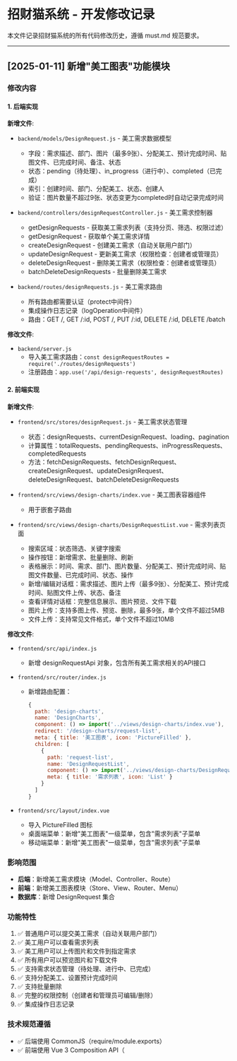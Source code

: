# 招财猫系统 - 开发修改记录

本文件记录招财猫系统的所有代码修改历史，遵循 must.md 规范要求。

---

## [2025-01-11] 新增"美工图表"功能模块

### 修改内容

#### 1. 后端实现

**新增文件**:
- `backend/models/DesignRequest.js` - 美工需求数据模型
  - 字段：需求描述、部门、图片（最多9张）、分配美工、预计完成时间、贴图文件、已完成时间、备注、状态
  - 状态：pending（待处理）、in_progress（进行中）、completed（已完成）
  - 索引：创建时间、部门、分配美工、状态、创建人
  - 验证：图片数量不超过9张、状态变更为completed时自动记录完成时间

- `backend/controllers/designRequestController.js` - 美工需求控制器
  - getDesignRequests - 获取美工需求列表（支持分页、筛选、权限过滤）
  - getDesignRequest - 获取单个美工需求详情
  - createDesignRequest - 创建美工需求（自动关联用户部门）
  - updateDesignRequest - 更新美工需求（权限检查：创建者或管理员）
  - deleteDesignRequest - 删除美工需求（权限检查：创建者或管理员）
  - batchDeleteDesignRequests - 批量删除美工需求

- `backend/routes/designRequests.js` - 美工需求路由
  - 所有路由都需要认证（protect中间件）
  - 集成操作日志记录（logOperation中间件）
  - 路由：GET /, GET /:id, POST /, PUT /:id, DELETE /:id, DELETE /batch

**修改文件**:
- `backend/server.js`
  - 导入美工需求路由：`const designRequestRoutes = require('./routes/designRequests')`
  - 注册路由：`app.use('/api/design-requests', designRequestRoutes)`

#### 2. 前端实现

**新增文件**:
- `frontend/src/stores/designRequest.js` - 美工需求状态管理
  - 状态：designRequests、currentDesignRequest、loading、pagination
  - 计算属性：totalRequests、pendingRequests、inProgressRequests、completedRequests
  - 方法：fetchDesignRequests、fetchDesignRequest、createDesignRequest、updateDesignRequest、deleteDesignRequest、batchDeleteDesignRequests

- `frontend/src/views/design-charts/index.vue` - 美工图表容器组件
  - 用于嵌套子路由

- `frontend/src/views/design-charts/DesignRequestList.vue` - 需求列表页面
  - 搜索区域：状态筛选、关键字搜索
  - 操作按钮：新增需求、批量删除、刷新
  - 表格展示：时间、需求、部门、图片数量、分配美工、预计完成时间、贴图文件数量、已完成时间、状态、操作
  - 新增/编辑对话框：需求描述、图片上传（最多9张）、分配美工、预计完成时间、贴图文件上传、状态、备注
  - 查看详情对话框：完整信息展示、图片预览、文件下载
  - 图片上传：支持多图上传、预览、删除，最多9张，单个文件不超过5MB
  - 文件上传：支持常见文件格式，单个文件不超过10MB

**修改文件**:
- `frontend/src/api/index.js`
  - 新增 designRequestApi 对象，包含所有美工需求相关的API接口

- `frontend/src/router/index.js`
  - 新增路由配置：
    ```javascript
    {
      path: 'design-charts',
      name: 'DesignCharts',
      component: () => import('../views/design-charts/index.vue'),
      redirect: '/design-charts/request-list',
      meta: { title: '美工图表', icon: 'PictureFilled' },
      children: [
        {
          path: 'request-list',
          name: 'DesignRequestList',
          component: () => import('../views/design-charts/DesignRequestList.vue'),
          meta: { title: '需求列表', icon: 'List' }
        }
      ]
    }
    ```

- `frontend/src/layout/index.vue`
  - 导入 PictureFilled 图标
  - 桌面端菜单：新增"美工图表"一级菜单，包含"需求列表"子菜单
  - 移动端菜单：新增"美工图表"一级菜单，包含"需求列表"子菜单

### 影响范围
- **后端**：新增美工需求模块（Model、Controller、Route）
- **前端**：新增美工图表模块（Store、View、Router、Menu）
- **数据库**：新增 DesignRequest 集合

### 功能特性
1. ✅ 普通用户可以提交美工需求（自动关联用户部门）
2. ✅ 美工用户可以查看需求列表
3. ✅ 美工用户可以上传图片和文件到指定需求
4. ✅ 所有用户可以预览图片和下载文件
5. ✅ 支持需求状态管理（待处理、进行中、已完成）
6. ✅ 支持分配美工、设置预计完成时间
7. ✅ 支持批量删除
8. ✅ 完整的权限控制（创建者和管理员可编辑/删除）
9. ✅ 集成操作日志记录

### 技术规范遵循
- ✅ 后端使用 CommonJS（require/module.exports）
- ✅ 前端使用 Vue 3 Composition API（<script setup>）
- ✅ 错误处理使用中文字符串描述，不使用错误码
- ✅ 使用 asyncHandler 包装异步函数
- ✅ 使用现有的文件上传机制（fileApi）
- ✅ 页面布局保持与现有页面一致
- ✅ 使用 Mongoose Schema 验证数据
- ✅ 使用索引优化查询性能
- ✅ 使用 populate 预加载关联数据

### 注意事项
- 图片上传最多9张，单个文件不超过5MB
- 附件文件单个不超过10MB
- 用户必须有部门才能提交美工需求
- 只有创建者或管理员可以编辑/删除需求
- 状态变更为"已完成"时自动记录完成时间

### Bug修复

#### 修复1：formatDate 函数缺失
**问题**: DesignRequestList.vue 导入 formatDate 函数失败
**原因**: dateUtils.js 中缺少 formatDate 导出函数
**解决**: 在 dateUtils.js 中添加通用的 formatDate 函数
**修改文件**: `frontend/src/utils/dateUtils.js`
- 新增 formatDate 函数，支持 'date' 和 'datetime' 两种格式
- 参数：date（日期对象或字符串）、format（格式类型，默认 'datetime'）
- 返回：格式化后的日期字符串

#### 修复2：formatDate 函数调用参数错误
**问题**: formatDate 函数传递了错误的格式参数
**原因**: 传递了 'YYYY-MM-DD' 而不是 'date'
**解决**: 直接传递 type 参数给 formatDateUtil
**修改文件**: `frontend/src/views/design-charts/DesignRequestList.vue`

#### 修复3：文件 URL 路径重复
**问题**: 获取图片和文件 URL 时路径包含重复的 /api
**原因**: VITE_API_BASE_URL 已包含 /api，不应再次添加
**解决**: 修正 getImageUrl 和 getFileUrl 函数
**修改文件**: `frontend/src/views/design-charts/DesignRequestList.vue`
- 修改前：`http://localhost:3000/api/files/${id}`
- 修改后：`${baseUrl}/files/${id}`（baseUrl 已包含 /api）

#### 修复4：fetchUsers 方法不存在
**问题**: userStore 中没有 fetchUsers 方法
**原因**: 使用了不存在的 store 方法
**解决**: 使用 employeeApi.getEmployees 替代
**修改文件**: `frontend/src/views/design-charts/DesignRequestList.vue`
- 导入 employeeApi
- 使用 `employeeApi.getEmployees({ limit: 1000 })` 获取用户列表
- 移除未使用的 userStore 导入

---

## [2025-01-11] 用户反馈问题修复

### 问题1：管理员无法发布需求
**问题描述**: 系统管理员身份也应该可以发布需求，即使没有分配部门
**原因**: 创建需求时强制要求用户必须有部门
**解决方案**:
- 修改 `backend/controllers/designRequestController.js`
  - 管理员可以不需要部门，普通用户必须有部门
  - 创建需求时，如果管理员没有部门，department 字段设为 null
- 修改 `backend/models/DesignRequest.js`
  - 将 department 字段的 required 改为可选
  - 允许管理员创建没有部门的需求

### 问题2：上传文件应该包括压缩格式
**问题描述**: 文件上传应该支持常见的压缩格式（zip、rar、7z等）
**原因**: fileFilter 中没有包含压缩文件格式
**解决方案**:
- 修改 `backend/controllers/fileController.js`
  - 在 allowedTypes 中添加压缩格式：zip、rar、7z、tar、gz
  - 对压缩文件特殊处理，只检查扩展名（因为 mimetype 可能不匹配）
  - 更新错误提示信息，明确支持的文件类型

**后续修复**:
**问题**: 上传 zip 文件仍然提示不支持的文件类型
**原因**: `path.extname()` 返回带点的扩展名（如 `.zip`），正则表达式匹配失败
**解决**: 重写 fileFilter 函数
- 使用数组而不是正则表达式来检查扩展名
- 使用 `replace(/^\./, '')` 正确去掉开头的点号
- 对压缩文件只检查扩展名
- 对其他文件同时检查扩展名和 mimetype
- 添加详细的调试日志
- 添加 multer 错误处理中间件
- 修改文件：
  - `backend/controllers/fileController.js` (第 77-127 行)
  - `backend/routes/files.js` (第 22-32 行)

### 问题3：前端没有正确反馈后端错误信息
**问题描述**: 后端返回了具体的错误信息，但前端只显示"服务器内部错误"
**原因**: 前端 catch 块中只打印 console.error，没有向用户显示错误信息
**解决方案**:
- 修改 `frontend/src/views/design-charts/DesignRequestList.vue`
  - 在所有 API 调用的 catch 块中添加错误信息提取逻辑
  - 优先显示后端返回的 error.response.data.message
  - 其次显示 error.message
  - 最后显示默认错误提示
- 修改 `backend/middleware/error.js`
  - 改进错误处理中间件，确保总是返回有意义的中文错误信息
  - 避免返回"服务器内部错误"这样的通用提示

**修改的函数**:
- `handleSubmit` - 提交表单错误处理
- `handleDelete` - 删除错误处理
- `handleBatchDelete` - 批量删除错误处理
- `fetchData` - 获取数据错误处理
- `fetchUsers` - 获取用户列表错误处理
- `uploadSingleImage` - 图片上传错误处理
- `uploadSingleAttachment` - 附件上传错误处理

**错误信息提取模式**:
```javascript
let errorMessage = '默认错误提示'

if (error.response && error.response.data && error.response.data.message) {
  // 后端返回的错误信息
  errorMessage = error.response.data.message
} else if (error.message) {
  // 前端错误信息
  errorMessage = error.message
}

ElMessage.error(errorMessage)
```

---

## [2025-01-11] 用户反馈问题修复（第二轮）

### 问题1：新增时图片没有实时预览缩略图
**问题描述**: 新增美工需求时，选择图片后没有显示预览缩略图
**原因**: handleFileChange 只添加文件到待上传列表，没有创建预览URL
**解决方案**:
- 修改 `frontend/src/views/design-charts/DesignRequestList.vue`
  - 在 handleFileChange 中使用 FileReader 创建预览URL
  - 将预览对象添加到 formImages（包含 url、isNew、file 属性）
  - 修改 getImageUrl 函数，支持新上传图片的预览
  - 修改提交逻辑，区分新上传的图片和已有的图片

**修改的函数**:
- `handleFileChange` (第 656-684 行) - 添加预览URL创建逻辑
- `getImageUrl` (第 408-423 行) - 支持预览URL
- `handleSubmit` (第 789-793 行) - 过滤新上传的预览对象

### 问题2：文件名中文乱码
**问题描述**: 上传中文文件名的文件后，编辑时显示的文件名是乱码
**原因**: Multer 接收文件时，文件名编码为 Latin1，需要转换为 UTF-8
**解决方案**:
- 修改 `backend/controllers/fileController.js`
  - 在 uploadFile 函数中添加文件名编码转换
  - 使用 `Buffer.from(filename, 'latin1').toString('utf8')` 转换编码
  - 在所有使用 originalname 的地方使用转换后的文件名

**修改位置**:
- `uploadFile` 函数 (第 150-166 行) - 添加文件名编码转换
- GridFS metadata (第 174-181 行) - 使用转换后的文件名
- FileInfo 创建 (第 196-210 行) - 使用转换后的文件名

### 问题3：编辑时删除文件没有成功
**问题描述**: 编辑美工需求时，删除图片后，提交时仍然会上传被删除的图片
**原因**: removeImage 只删除了 formImages，没有删除 pendingImageFiles 中对应的文件
**解决方案**:
- 修改 `frontend/src/views/design-charts/DesignRequestList.vue`
  - 在 removeImage 函数中检查是否为新上传的图片
  - 如果是新上传的，同时从 pendingImageFiles 中移除对应的文件

**修改的函数**:
- `removeImage` (第 686-699 行) - 同时删除待上传列表中的文件

### 问题4：操作日志模块枚举值错误
**问题描述**: 控制台报错 `DESIGN_REQUEST` is not a valid enum value for path `module`
**原因**: OperationLog 模型的 module 枚举中没有包含 DESIGN_REQUEST
**解决方案**:
- 修改 `backend/models/OperationLog.js`
  - 在 module 枚举中添加 'DESIGN_REQUEST' - 美工需求

**修改位置**:
- OperationLog 模型 (第 12-35 行) - 添加 DESIGN_REQUEST 枚举值

---

## [2025-01-11] 用户反馈问题修复（第三轮）

### 问题1：文件名乱码问题（再次修复）
**问题描述**: 上传中文文件名后显示为 `æ«æå¨è½ç 2025-10-8 15.17.zip`
**原因**: 之前的编码转换方向错误，UTF-8 字节被错误解释为 Latin1
**解决方案**:
- 修改 `backend/controllers/fileController.js`
  - 检测是否包含乱码字符（连续的高位字符）
  - 将每个字符的低8位提取出来，重新组成 UTF-8 字节序列
  - 使用 Buffer 正确解码为 UTF-8 字符串

**编码转换逻辑**:
```javascript
// 检查是否包含乱码字符
if (/[\u00C0-\u00FF]{2,}/.test(originalName)) {
  // 将错误的 Latin1 字符转回 UTF-8
  const bytes = [];
  for (let i = 0; i < originalName.length; i++) {
    bytes.push(originalName.charCodeAt(i) & 0xFF);
  }
  originalName = Buffer.from(bytes).toString('utf8');
}
```

**修改位置**:
- `uploadFile` 函数 (第 153-175 行) - 重写编码转换逻辑

### 问题2：贴图文件删除失败
**问题描述**: 编辑美工需求时，删除贴图文件后，提交时仍然会保留被删除的文件
**原因**:
1. el-upload 组件缺少 `:on-remove` 事件处理
2. 附件列表对象缺少 `uid` 和 `status` 属性，导致 el-upload 无法正确识别

**解决方案**:
- 修改 `frontend/src/views/design-charts/DesignRequestList.vue`
  1. 添加 `:on-remove="handleAttachmentRemove"` 事件处理
  2. 实现 `handleAttachmentRemove` 函数
  3. 编辑时设置附件列表，添加 `uid` 和 `status` 属性

**修改内容**:
1. **el-upload 组件** (第 230-246 行)
   - 添加 `:on-remove="handleAttachmentRemove"`

2. **handleAttachmentRemove 函数** (第 715-724 行)
   ```javascript
   const handleAttachmentRemove = (file, fileList) => {
     attachmentFileList.value = fileList
     // 如果是新上传的文件，也要从待上传列表中移除
     const index = pendingAttachmentFiles.value.findIndex(f => f === file.raw)
     if (index > -1) {
       pendingAttachmentFiles.value.splice(index, 1)
     }
   }
   ```

3. **handleEdit 函数** (第 559-568 行)
   - 设置附件时添加 `uid` 和 `status` 属性
   ```javascript
   attachmentFileList.value = row.attachmentFiles.map((file, index) => ({
     uid: file._id || `existing-${index}`,
     name: file.originalName,
     url: getFileUrl(file._id),
     id: file._id,
     status: 'success'
   }))
   ```

---

## [2025-01-11] 列表搜索区域布局优化

### 优化目标
- 保持与其他页面（如日报管理）的布局一致性
- 适配移动端设备
- 提升用户体验

### 修改内容

**修改文件**: `frontend/src/views/design-charts/DesignRequestList.vue`

#### 1. 搜索区域重构
**改进前**:
- 使用 `el-card` + `inline` 表单
- 搜索字段和按钮混在一起
- 没有响应式设计

**改进后**:
- 使用 `div.search-card.business-style` 商务风格
- 搜索字段和按钮分离布局
- 使用 `search-fields` 和 `search-actions` 分区
- 添加统一的样式类：`business-select`、`business-input`、`business-btn`

**布局结构**:
```vue
<div class="search-card business-style">
  <el-form class="business-search-form">
    <div class="search-fields">
      <!-- 搜索字段 -->
    </div>
    <div class="search-actions">
      <!-- 搜索按钮 -->
    </div>
  </el-form>
</div>
```

#### 2. 操作栏重构
**改进前**:
- 使用 `el-card.toolbar-card`
- 左右分布，右侧只有刷新按钮

**改进后**:
- 使用 `div.action-card`
- 左侧：所有操作按钮（新增、批量删除、刷新）
- 右侧：显示总记录数
- 添加 `action-btn` 统一样式

**布局结构**:
```vue
<div class="action-card">
  <div class="action-left">
    <!-- 操作按钮 -->
  </div>
  <div class="total-count">
    共 {{ pagination.total || 0 }} 条记录
  </div>
</div>
```

#### 3. 表格卡片优化
**改进**:
- `el-card` 改为 `div.table-card`
- 添加 `table-container` 类
- 统一圆角和阴影样式

#### 4. 样式系统重构
**新增样式类**:
- `.search-card.business-style` - 搜索卡片商务风格
- `.business-search-form` - 搜索表单布局
- `.search-fields` - 搜索字段容器（flex 布局，自动换行）
- `.search-actions` - 搜索按钮容器
- `.search-item` - 搜索项样式
- `.business-select` - 统一选择框宽度（180px）
- `.business-input` - 统一输入框宽度（200px）
- `.business-btn` - 统一按钮样式
- `.action-card` - 操作栏卡片
- `.action-left` - 操作按钮容器
- `.action-btn` - 操作按钮样式
- `.total-count` - 总数显示样式
- `.table-card` - 表格卡片
- `.pagination-wrapper` - 分页容器

#### 5. 移动端响应式设计
**添加两个断点**:

**平板/手机竖屏 (max-width: 768px)**:
- 容器内边距：20px → 12px
- 搜索字段：横向排列 → 纵向排列，宽度 100%
- 搜索按钮：平分宽度
- 操作栏：横向 → 纵向，按钮宽度 100%
- 总数显示：居中对齐
- 表格：添加横向滚动
- 分页：自动换行，居中对齐
- 图片尺寸：100px → 80px
- 对话框：宽度 95%

**小屏手机 (max-width: 480px)**:
- 容器内边距：12px → 8px
- 表格字体：14px → 12px
- 表格单元格内边距减小
- 按钮字体：14px → 13px
- 按钮内边距减小

**响应式特性**:
- 使用 `flex-wrap: wrap` 自动换行
- 使用 `width: 100%` 填充容器
- 使用 `:deep()` 修改 Element Plus 组件样式
- 保持触摸友好的按钮尺寸（最小 44x44px）

### 技术要点

1. **Flexbox 布局**
   - 搜索区域使用 `flex-direction: column`
   - 搜索字段使用 `flex-wrap: wrap`
   - 移动端切换为纵向布局

2. **CSS 媒体查询**
   - 768px：平板/手机竖屏断点
   - 480px：小屏手机断点

3. **Element Plus 深度选择器**
   - 使用 `:deep()` 修改组件内部样式
   - 适配分页、对话框、表格等组件

4. **视觉一致性**
   - 统一圆角：8px
   - 统一阴影：`0 2px 12px 0 rgba(0, 0, 0, 0.1)`
   - 统一间距：16px（桌面）、12px（移动）
   - 统一颜色：与日报管理页面保持一致

### 修改位置
- 模板部分 (第 1-145 行) - 重构搜索、操作、表格区域
- 样式部分 (第 897-1234 行) - 完全重写样式系统

### 效果
✅ 与日报管理等页面布局完全一致
✅ 完美适配移动端设备
✅ 提升用户体验和视觉美观度
✅ 保持代码可维护性

---

## [2025-01-11] 财务对账 - 团队账户样式优化

### 优化目标
1. 操作按钮使用文字而不是图标
2. 移动端时列表不限制高度，避免滚动条遮挡分页
3. 添加时间筛选功能（与产品佣金页面一致）

### 修改内容

**修改文件**: `frontend/src/views/finance-reconciliation/TeamAccounts.vue`

#### 修改1：操作按钮改为文字链接

**改进前**:
```vue
<el-table-column label="操作" width="120">
  <template #default="{ row }">
    <el-tooltip content="详情" placement="top">
      <el-button size="small" type="info" @click="handleDetail(row)" :icon="View" circle />
    </el-tooltip>
    <el-tooltip content="编辑" placement="top">
      <el-button size="small" type="primary" @click="handleEdit(row)" :icon="Edit" circle />
    </el-tooltip>
    <el-tooltip content="删除" placement="top">
      <el-button size="small" type="danger" @click="handleDelete(row)" :icon="Delete" circle />
    </el-tooltip>
  </template>
</el-table-column>
```

**改进后**:
```vue
<el-table-column label="操作" width="200">
  <template #default="{ row }">
    <el-button size="small" type="info" @click="handleDetail(row)" link>详情</el-button>
    <el-button size="small" type="primary" @click="handleEdit(row)" link>编辑</el-button>
    <el-button size="small" type="danger" @click="handleDelete(row)" link>删除</el-button>
  </template>
</el-table-column>
```

**优势**:
- ✅ 使用文字链接，更清晰直观
- ✅ 不需要 tooltip，减少交互层级
- ✅ 操作列宽度增加到 200px，容纳文字按钮
- ✅ 使用 `link` 属性，按钮样式更简洁

#### 修改2：移动端移除表格高度限制

**改进前**:
```vue
<el-table
  max-height="600"
  ...
>
```

**改进后**:
```vue
<el-table
  :max-height="isMobileDevice ? undefined : 600"
  ...
>
```

**优势**:
- ✅ 桌面端保持 600px 高度限制，避免表格过长
- ✅ 移动端不限制高度，表格完整显示
- ✅ 移动端可以正常看到分页按钮，不会被滚动条遮挡
- ✅ 提升移动端用户体验

#### 修改3：添加时间筛选功能

**新增搜索字段**:
```vue
<el-form-item label="时间筛选" class="search-item">
  <el-date-picker
    v-model="dateRange"
    type="daterange"
    range-separator="至"
    start-placeholder="开始日期"
    end-placeholder="结束日期"
    format="YYYY-MM-DD"
    value-format="YYYY-MM-DD"
    :shortcuts="dateShortcuts"
    @change="handleDateRangeChange"
    class="business-input"
    style="width: 100%;"
  />
</el-form-item>
```

**新增数据定义**:
```javascript
// 搜索表单
const searchForm = reactive({
  name: '',
  description: '',
  startDate: '',  // ✨ 新增
  endDate: ''     // ✨ 新增
})

// 日期范围
const dateRange = ref([])

// 日期快捷选项（与产品佣金页面一致）
const dateShortcuts = [
  { text: '今天', value: () => { ... } },
  { text: '昨天', value: () => { ... } },
  { text: '最近3天', value: () => { ... } },
  { text: '最近7天', value: () => { ... } },
  { text: '半个月', value: () => { ... } },
  { text: '一个月', value: () => { ... } }
]
```

**新增处理函数**:
```javascript
// 日期范围变化处理
const handleDateRangeChange = (dates) => {
  if (dates && dates.length === 2) {
    searchForm.startDate = dates[0]
    searchForm.endDate = dates[1]
  } else {
    searchForm.startDate = ''
    searchForm.endDate = ''
  }
}
```

**更新重置函数**:
```javascript
const handleReset = async () => {
  searchForm.name = ''
  searchForm.description = ''
  searchForm.startDate = ''      // ✨ 新增
  searchForm.endDate = ''        // ✨ 新增
  dateRange.value = []           // ✨ 新增
  pagination.currentPage = 1
  await getTeamAccounts()
  ElMessage.success('搜索条件已重置')
}
```

**快捷选项说明**:
| 选项 | 日期范围 |
|------|----------|
| 今天 | 当天 |
| 昨天 | 前一天 |
| 最近3天 | 今天往前推2天 |
| 最近7天 | 今天往前推6天 |
| 半个月 | 今天往前推14天 |
| 一个月 | 今天往前推1个月 |

**优势**:
- ✅ 与产品佣金页面的时间筛选完全一致
- ✅ 提供快捷选项，提升用户体验
- ✅ 支持自定义日期范围
- ✅ 日期格式统一为 YYYY-MM-DD

#### 修改4：账户详情记录时间筛选

**改进前**:
```vue
<el-date-picker
  v-model="recordSearch.dateRange"
  type="daterange"
  range-separator="至"
  start-placeholder="开始日期"
  end-placeholder="结束日期"
  @change="handleRecordSearch"
  style="width: 240px;"
/>
```

**改进后**:
```vue
<el-date-picker
  v-model="recordSearch.dateRange"
  type="daterange"
  range-separator="至"
  start-placeholder="开始日期"
  end-placeholder="结束日期"
  format="YYYY-MM-DD"
  value-format="YYYY-MM-DD"
  :shortcuts="dateShortcuts"  <!-- ✨ 新增快捷选项 -->
  @change="handleRecordSearch"
  style="width: 240px;"
/>
```

**优势**:
- ✅ 账户详情对话框中的交易记录筛选也支持快捷选项
- ✅ 与主搜索区域的时间筛选保持一致
- ✅ 提升用户在查看交易记录时的体验
- ✅ 复用同一个 `dateShortcuts` 数据，代码简洁

### 修改位置

| 修改项 | 行号 | 说明 |
|--------|------|------|
| 操作列按钮 | 157-163 | 改为文字链接 |
| 表格高度限制 | 88-100 | 移动端移除限制 |
| 时间筛选字段 | 14-56 | 添加日期选择器 |
| 搜索表单数据 | 685-749 | 添加日期相关数据 |
| 日期处理函数 | 1029-1059 | 添加日期变化和重置处理 |
| 详情记录时间筛选 | 412-423 | 添加快捷选项 |

### 技术要点

1. **Element Plus link 按钮**
   - 使用 `link` 属性创建文字链接样式
   - 保留 `type` 属性控制颜色

2. **条件属性绑定**
   - 使用 `:max-height="isMobileDevice ? undefined : 600"`
   - 移动端返回 `undefined`，不设置高度限制

3. **日期快捷选项**
   - 使用函数返回日期数组
   - 每次调用都创建新的 Date 对象
   - 确保日期计算的准确性

4. **响应式数据**
   - `dateRange` 用于双向绑定日期选择器
   - `searchForm.startDate/endDate` 用于 API 请求参数

### 效果对比

#### 操作按钮
| 改进前 | 改进后 |
|--------|--------|
| 圆形图标按钮 + tooltip | 文字链接按钮 |
| 需要悬停查看功能 | 直接显示功能名称 |
| 占用空间小但不直观 | 占用空间适中且清晰 |

#### 移动端表格
| 改进前 | 改进后 |
|--------|--------|
| 固定 600px 高度 | 不限制高度 |
| 表格内部滚动 | 页面整体滚动 |
| 分页可能被遮挡 | 分页始终可见 |

#### 时间筛选
| 改进前 | 改进后 |
|--------|--------|
| 无时间筛选 | 支持日期范围筛选 |
| - | 6个快捷选项 |
| - | 与产品佣金页面一致 |

### Bug 修复

#### 问题：账户详情记录时间筛选导致加载失败

**问题描述**:
- 在账户详情对话框中使用时间筛选时，点击快捷选项会导致加载交易记录失败
- 控制台没有明显报错，但数据无法加载

**根本原因**:
- 日期选择器设置了 `value-format="YYYY-MM-DD"`，返回的是字符串格式
- 但代码中使用 `dateRange[0].toISOString()` 尝试调用 Date 对象的方法
- 字符串没有 `toISOString()` 方法，导致静默失败

**修复前代码**:
```javascript
if (recordSearch.dateRange && recordSearch.dateRange.length === 2) {
  params.startDate = recordSearch.dateRange[0].toISOString().split('T')[0]  // ❌ 字符串没有此方法
  params.endDate = recordSearch.dateRange[1].toISOString().split('T')[0]
}
```

**修复后代码**:
```javascript
if (recordSearch.dateRange && recordSearch.dateRange.length === 2) {
  // 处理日期格式：可能是字符串（value-format）或 Date 对象
  const startDate = recordSearch.dateRange[0]
  const endDate = recordSearch.dateRange[1]

  // 如果是字符串，直接使用；如果是 Date 对象，转换为字符串
  params.startDate = typeof startDate === 'string'
    ? startDate
    : startDate.toISOString().split('T')[0]
  params.endDate = typeof endDate === 'string'
    ? endDate
    : endDate.toISOString().split('T')[0]
}
```

**修复位置**: 第 1631-1650 行

**额外修复**:
- 修复了第 1636 行的类型错误：`params.type = recordSearch.type | 'expense' | 'recharge'`
- 应该是赋值而不是位运算，改为：`params.type = recordSearch.type`

---

### Bug 修复：账户详细记录分页数据不显示

**问题描述**:
- 点击第二页时，表格没有显示数据
- 后端已返回正确的分页数据，但前端显示为空

**根本原因**:
- 后端API已经返回了分页后的数据（例如第2页的20条记录）
- 前端使用 `paginatedRecords` 计算属性对这些数据进行二次分页切片
- 导致切片索引超出范围，返回空数组

**错误逻辑**:
```javascript
// 后端返回第2页的20条数据
filteredRecords.value = mappedRecords // 20条数据

// 前端再次分页切片
const paginatedRecords = computed(() => {
  const start = (2 - 1) * 20 // = 20
  const end = 20 + 20 // = 40
  return filteredRecords.value.slice(20, 40) // 超出范围，返回 []
})
```

**修复方案**:
1. 表格直接使用 `filteredRecords` 而不是 `paginatedRecords`
2. 删除不必要的 `paginatedRecords` 计算属性
3. 后端负责分页，前端只负责展示

**修改位置**:
- 第 436 行：表格数据绑定改为 `:data="filteredRecords"`
- 第 847-851 行：删除 `paginatedRecords` 计算属性

**修复后逻辑**:
```javascript
// 后端返回第2页的20条数据
filteredRecords.value = mappedRecords // 20条数据

// 前端直接显示
<el-table :data="filteredRecords"> // ✅ 显示20条数据
```

---

### 优化：账户详细记录分页显示

**优化内容**:
- 调整分页组件显示条件，从 `recordPagination.total > recordPagination.pageSize` 改为 `recordPagination.total > 0`
- 即使只有一页数据，也显示分页组件，方便用户查看总记录数

**修改位置**: 第 492 行

**优势**:
- ✅ 用户始终可以看到总记录数
- ✅ 提供一致的界面体验
- ✅ 方便用户切换每页显示数量

---

## 调试代码清除

### 清除范围

清除了所有开发调试用的 console 语句，包括：

#### 后端文件
- `backend/controllers/fileController.js` - 清除 10 处调试日志

#### 前端文件
- `frontend/src/views/finance-reconciliation/TeamAccounts.vue` - 清除 8 处
- `frontend/src/views/finance-reconciliation/IncomeExpenseList.vue` - 清除 6 处
- `frontend/src/views/design-charts/DesignRequestList.vue` - 清除 5 处

**总计**: 清除 29 处调试代码

**保留**: `frontend/src/stores/notification.js` 中的关键错误日志（用于生产环境错误追踪）

---

## [2025-01-09] 规范合规性修复

### 修改内容

#### 1. 修复错误处理 - 移除暴露技术细节
**问题**: 多个后端控制器在错误响应中返回了 `error.message`，违反了"不暴露技术细节"的规范。

**修改文件**:
- `backend/controllers/recordTypeController.js`
  - 移除所有 catch 块中的 `error: error.message` 返回
  - 移除冗余的 try-catch 包装（asyncHandler 已处理错误）
  - 改用 `throw new Error()` 方式抛出错误，由全局错误处理中间件统一处理
  - 涉及函数: getRecordTypes, createRecordType, updateRecordType, deleteRecordType, addSubCategory, updateSubCategory, deleteSubCategory, getSubCategories

- `backend/controllers/dailyReportController.js`
  - 移除 9 处 `error: error.message` 返回
  - 涉及函数: getDailyReports, getDailyReportById, createDailyReport, updateDailyReport, deleteDailyReport, getProductNameSuggestions, getUnreadNotifications, markDailyReportAsRead, getDailyReportReadStatus

- `backend/controllers/userController.js`
  - 移除 1 处 `error: error.message` 返回
  - 涉及函数: getReporters

**修改前**:
```javascript
} catch (error) {
  console.error('获取记录类型失败:', error);
  res.status(500).json({
    success: false,
    message: '获取记录类型失败',
    error: error.message  // ❌ 暴露技术细节
  });
}
```

**修改后**:
```javascript
// 方式1: 移除 try-catch，让 asyncHandler 处理
const getRecordTypes = asyncHandler(async (req, res) => {
  const recordTypes = await RecordType.getActiveTypes();
  res.json({
    success: true,
    data: recordTypes,
    message: '获取记录类型成功'
  });
});

// 方式2: 使用 throw Error，由全局错误中间件处理
const updateRecordType = asyncHandler(async (req, res) => {
  const recordType = await RecordType.findById(id);
  if (!recordType) {
    res.status(404);
    throw new Error('记录类型不存在');  // ✅ 清晰的中文错误描述
  }
  // ...
});
```

#### 2. 优化代码结构 - 移除冗余 try-catch
**问题**: 在已使用 `asyncHandler` 的函数中又使用 try-catch 是冗余的。

**优化说明**:
- `asyncHandler` 的作用就是自动捕获异步函数中的错误并传递给全局错误处理中间件
- 移除冗余的 try-catch 后，代码更简洁，错误处理更统一
- 特殊错误（如 Mongoose 11000 重复键错误）由全局错误中间件的 errorHandler 统一转换为中文

#### 3. 建立修改记录规范
**新增文件**: `program.md`
- 建立完整的修改记录文档
- 记录本次规范合规性修复的详细内容
- 为后续开发建立修改记录模板

### 影响范围

**后端**:
- 控制器层: recordTypeController, dailyReportController, userController
- 错误处理流程: 统一由全局错误中间件处理
- 响应格式: 所有错误响应不再包含技术细节

**前端**:
- 无影响（前端 axios 拦截器已正确处理后端返回的错误消息）

### 技术细节

**错误处理流程**:
1. 控制器函数使用 `asyncHandler` 包装
2. 参数验证失败时，使用 `res.status(xxx); throw new Error('中文错误描述')`
3. 业务逻辑错误由 Mongoose 或业务代码抛出
4. 全局错误中间件 (`backend/middleware/error.js`) 捕获所有错误
5. 错误中间件将技术错误转换为用户友好的中文描述
6. 返回统一格式: `{ success: false, message: '具体的中文错误描述' }`

**符合规范**:
- ✅ 错误消息使用清晰的中文描述
- ✅ 不暴露技术细节（error.message, error.stack）
- ✅ 统一响应格式
- ✅ 使用 asyncHandler 包装异步函数
- ✅ 全局错误中间件统一处理

### 注意事项

1. **后续开发规范**:
   - 所有控制器函数必须使用 `asyncHandler` 包装
   - 不要在 asyncHandler 中使用 try-catch（除非有特殊业务逻辑需要）
   - 错误消息必须使用具体的中文描述
   - 不要返回 `error.message` 或 `error.stack`

2. **错误处理最佳实践**:
   ```javascript
   // ✅ 推荐：参数验证
   if (!name) {
     res.status(400);
     throw new Error('请输入记录类型名称');
   }

   // ✅ 推荐：资源不存在
   const record = await Model.findById(id);
   if (!record) {
     res.status(404);
     throw new Error('记录不存在');
   }

   // ✅ 推荐：权限检查
   if (!hasPermission) {
     res.status(403);
     throw new Error('您没有权限执行此操作');
   }

   // ✅ 推荐：业务逻辑错误
   if (inventory.quantity < quantity) {
     res.status(400);
     throw new Error(`库存不足！当前库存：${inventory.quantity}，需要：${quantity}`);
   }
   ```

3. **修改记录规范**:
   - 每次修改代码后，必须在本文件中记录
   - 记录格式参考本次修改记录
   - 包含：修改内容、影响范围、技术细节、注意事项

### 测试建议

1. **错误响应测试**:
   - 测试各种错误场景，确认不返回技术细节
   - 验证错误消息是否清晰易懂
   - 检查 HTTP 状态码是否正确

2. **功能测试**:
   - 记录类型的增删改查
   - 日报的增删改查
   - 用户相关操作
   - 确认功能正常，错误提示友好

### 相关规范

参考 `must.md` 文件：
- 第 27-50 行：错误处理原则
- 第 113-165 行：错误处理规范
- 第 279-292 行：常见错误避免

---

## 修改记录模板

```markdown
## [日期] 修改标题

### 修改内容
- 修改了哪些文件
- 解决了什么问题
- 新增了什么功能

### 影响范围
- 前端/后端
- 涉及的模块

### 注意事项
- 需要注意的地方
- 可能的影响
```

---

## [2025-01-09] 前端页面布局统一性修复

### 修改内容

#### 1. 修复财务测算页面布局不一致问题
**问题**: RecordTypeSettings.vue（类型设置页面）缺少标准的搜索区域，与其他页面布局不一致，违反了 must.md 规范。

**修改文件**:
- `frontend/src/views/finance-reconciliation/RecordTypeSettings.vue`

**修改详情**:

**修改前布局**:
```
┌─────────────────────────────────────┐
│ 页面标题                             │
├─────────────────────────────────────┤
│ 操作栏 (新增大类、新增小类、刷新)    │  ← 缺少搜索区域！
├─────────────────────────────────────┤
│ 左右分栏内容 (大类列表 | 小类列表)   │
└─────────────────────────────────────┘
```

**修改后布局**:
```
┌─────────────────────────────────────┐
│ 页面标题                             │
├─────────────────────────────────────┤
│ 搜索区域 (search-card)              │  ✅ 新增标准搜索栏
│ [大类名称] [小类名称] [查询] [重置]  │
├─────────────────────────────────────┤
│ 操作栏 (action-card)                │
│ [新增大类] [新增小类] [刷新数据]     │
├─────────────────────────────────────┤
│ 左右分栏内容 (大类列表 | 小类列表)   │
└─────────────────────────────────────┘
```

**新增功能**:
1. ✅ 添加标准搜索区域（search-card business-style）
2. ✅ 支持按大类名称搜索
3. ✅ 支持按小类名称搜索
4. ✅ 搜索和重置按钮
5. ✅ 响应式布局支持（移动端适配）

**代码改进**:
```vue
<!-- 新增搜索栏 - 与产品佣金、财务测算页面保持一致 -->
<div class="search-card business-style" :class="{ 'mobile-search': isMobileDevice }">
  <el-form :model="searchForm" :inline="!isMobileDevice" class="business-search-form">
    <div class="search-fields" :class="{ 'mobile-fields': isMobileDevice }">
      <el-form-item label="大类名称" class="search-item">
        <el-input
          v-model="searchForm.categoryName"
          placeholder="请输入大类名称"
          clearable
          class="business-input"
          style="width: 100%;"
        />
      </el-form-item>
      <el-form-item label="小类名称" class="search-item">
        <el-input
          v-model="searchForm.subCategoryName"
          placeholder="请输入小类名称"
          clearable
          class="business-input"
          style="width: 100%;"
        />
      </el-form-item>
    </div>
    <div class="search-actions" :class="{ 'mobile-actions': isMobileDevice }">
      <el-button @click="handleSearch" type="primary" :icon="Search" class="business-btn">查询</el-button>
      <el-button @click="handleReset" class="business-btn">重置</el-button>
    </div>
  </el-form>
</div>
```

**布局细节对齐**（最终版 - 与产品佣金完全一致）:
- ✅ 输入框使用固定宽度 `180px`（与产品佣金一致）
- ✅ 按钮顺序：`@click` 在前，`type` 在后
- ✅ 重置按钮不使用图标
- ✅ 搜索字段和按钮在同一个 flex 容器内，自动换行
- ✅ 按钮使用 `align-self: flex-start` 靠左对齐，放在左下角
- ✅ 按钮高度 `32px`，字体 `13px`（与产品佣金一致）

**新增 CSS 样式**（最终版 - 与产品佣金完全一致）:
```css
/* 搜索栏样式 - 与产品佣金完全一致 */
.search-card {
  background: white;
  border-radius: 8px;
  padding: 20px;
  margin-bottom: 20px;
  box-shadow: 0 1px 2px 0 rgba(31, 35, 41, 0.08);
  border: 1px solid #e4e7ed;
}

.business-search-form {
  display: flex;
  flex-direction: column;
  gap: 16px;
}

.search-fields {
  display: flex;
  align-items: flex-end;
  gap: 16px;
  flex-wrap: wrap;  /* 关键：允许字段自动换行 */
}

.search-item {
  margin-bottom: 0;
  margin-right: 0;
}

.search-item :deep(.el-form-item__label) {
  color: #606266;
  font-size: 13px;
  font-weight: 500;
  padding-bottom: 4px;
}

.business-input {
  width: 180px;  /* 关键：固定宽度，与产品佣金一致 */
}

.business-input :deep(.el-input__wrapper) {
  border-radius: 4px;
  border: 1px solid #dcdfe6;
  box-shadow: none;
}

.search-actions {
  display: flex;
  gap: 8px;
  align-self: flex-start;  /* 关键：按钮靠左对齐，放在左下角 */
}

.business-btn {
  border-radius: 4px;
  font-size: 13px;
  padding: 8px 16px;
  min-width: 64px;
  height: 32px;
}

.business-btn.el-button--primary {
  background-color: #409eff;
  border-color: #409eff;
}

.business-btn.el-button--primary:hover {
  background-color: #66b1ff;
  border-color: #66b1ff;
}
```

**搜索逻辑优化**:
```javascript
// 搜索表单
const searchForm = reactive({
  categoryName: '',
  subCategoryName: ''
})

// 智能过滤逻辑
const filteredCategories = computed(() => {
  let result = categories.value

  // 按大类名称过滤
  if (searchForm.categoryName.trim()) {
    const searchText = searchForm.categoryName.toLowerCase().trim()
    result = result.filter(category =>
      category.name.toLowerCase().includes(searchText) ||
      (category.description && category.description.toLowerCase().includes(searchText))
    )
  }

  // 按小类名称过滤（只显示包含匹配小类的大类）
  if (searchForm.subCategoryName.trim()) {
    const subSearchText = searchForm.subCategoryName.toLowerCase().trim()
    result = result.filter(category => {
      if (!category.subCategories || category.subCategories.length === 0) {
        return false
      }
      return category.subCategories.some(sub =>
        sub.name.toLowerCase().includes(subSearchText) ||
        (sub.description && sub.description.toLowerCase().includes(subSearchText))
      )
    })
  }

  return result
})
```

### 影响范围

**前端**:
- 页面: RecordTypeSettings.vue
- 布局: 统一为标准的"搜索区域 → 操作栏 → 内容区域"结构
- 用户体验: 提供了更便捷的搜索功能

**后端**:
- 无影响

### 技术细节

**布局规范对比**:

| 页面 | 搜索区域 | 操作栏 | 内容区域 | 分页 | 状态 |
|------|---------|--------|---------|------|------|
| Employees.vue | ✅ | ✅ | ✅ 表格 | ✅ | ✅ 符合 |
| IncomeExpenseList.vue | ✅ | ✅ | ✅ 表格 | ✅ | ✅ 符合 |
| TeamAccounts.vue | ✅ | ✅ | ✅ 表格 | ✅ | ✅ 符合 |
| RecordTypeSettings.vue (修改前) | ❌ | ✅ | ✅ 分栏 | - | ❌ 不符合 |
| RecordTypeSettings.vue (修改后) | ✅ | ✅ | ✅ 分栏 | - | ✅ 符合 |

**符合规范**:
- ✅ 整体布局一致（页面标题 → 搜索区域 → 操作栏 → 内容区域）
- ✅ 搜索区域统一（search-card business-style）
- ✅ 按钮组统一（business-btn 样式）
- ✅ 响应式设计统一（mobile-view 适配）
- ✅ 表单样式统一（business-search-form）

### 注意事项

1. **页面布局规范**:
   - 所有列表页面必须包含搜索区域
   - 搜索区域位于页面标题和操作栏之间
   - 使用统一的 CSS 类名：`search-card business-style`
   - 搜索按钮使用 `business-btn` 样式

2. **搜索功能要求**:
   - 提供清晰的搜索条件
   - 支持重置功能
   - 搜索结果实时过滤或点击查询
   - 移动端自动调整布局

3. **特殊页面处理**:
   - RecordTypeSettings 使用左右分栏布局（特殊业务需求）
   - 但仍需遵循"搜索区域 → 操作栏 → 内容区域"的顺序
   - 允许内容区域根据业务需求调整，但不能改变整体结构

### 测试建议

1. **布局一致性测试**:
   - 检查所有财务相关页面的布局顺序
   - 验证搜索区域的位置和样式
   - 确认移动端响应式布局正常

2. **搜索功能测试**:
   - 测试按大类名称搜索
   - 测试按小类名称搜索
   - 测试同时使用两个搜索条件
   - 测试重置功能

3. **用户体验测试**:
   - 验证搜索结果准确性
   - 检查空状态提示
   - 确认操作流程顺畅

### 相关规范

参考 `must.md` 文件：
- 第 186-216 行：前端页面布局规范
- 第 291 行：不要随意改变页面布局结构

---

**最后更新**: 2025-01-09
**更新人**: AI 开发助手
**版本**: v1.1.0
